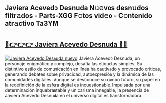 ## Javiera Acevedo Desnuda N𝚞𝚎vos desn𝚞dos filtr𝚊dos - Parts-XGG F𝚘tos vid𝚎o - C𝚘ntenido atr𝚊ctivo Ta3YM

# <h2><a href="http://mb4aay0.tromn.icu/?c=Javiera+Acevedo+Desnuda">🔗👉👉👉 Javiera Acevedo Desnuda 🔗🔗</a></h2>

[![Javiera Acevedo Desnuda nuevo](https://i.imgur.com/pEAQMta.gif)](http://mb4aay0.tromn.icu/?c=Javiera+Acevedo+Desnuda)
Javiera Acevedo Desnuda, un personaje enigmático y complejo, desafía las etiquetas simples. Su distintivo estilo de comunicación en línea ha cautivado y provocado críticas, generando debates sobre privacidad, autoexpresión y la dinámica de las comunidades digitales. Aunque se desconoce su rumbo futuro, su papel en la redefinición de la esfera digital es incuestionable. Impulsada por una determinación inquebrantable y un carisma innegable, la presencia de Javiera Acevedo Desnuda en el universo digital es transformadora.
